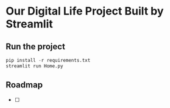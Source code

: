 # Our Digital Life Project Built by Streamlit

## Run the project 

```python 
pip install -r requirements.txt
streamlit run Home.py
```

## Roadmap

- [ ]  